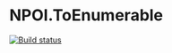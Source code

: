 # NPOI.ToEnumerable

[![Build status](https://ci.appveyor.com/api/projects/status/lbnac81ofwtr744m?svg=true)](https://ci.appveyor.com/project/ychsu/npoi-toenumerable)
